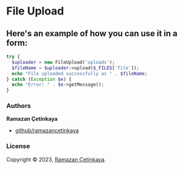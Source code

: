 # File Upload

## Here's an example of how you can use it in a form:
```php
try {
  $uploader = new FileUpload('uploads');
  $fileName = $uploader->upload($_FILES['file']);
  echo "File uploaded successfully as " . $fileName;
} catch (Exception $e) {
  echo "Error: " . $e->getMessage();
}
```

### Authors

**Ramazan Çetinkaya**

* [github/ramazancetinkaya](https://github.com/ramazancetinkaya)

### License

Copyright © 2023, [Ramazan Çetinkaya](https://github.com/ramazancetinkaya).
